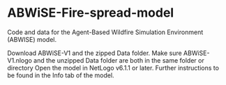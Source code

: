 # ABWiSE-Fire-spread-model
Code and data for the Agent-Based Wildfire Simulation Environment (ABWISE) model.

Download ABWiSE-V1 and the zipped Data folder.
Make sure ABWiSE-V1.nlogo and the unzipped Data folder are both in the same folder or directory
Open the model in NetLogo v6.1.1 or later.
Further instructions to be found in the Info tab of the model.
